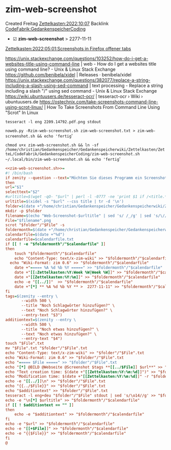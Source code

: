 # zim-web-screenshot
Created Freitag [Zettelkasten:2022:10:07]()
Backlink [CodeFabrik:GedankenspeicherCoding](../GedankenspeicherCoding.md)

* ☑ **zim-web-screenshot**  >  2277-11-11


[Zettelkasten:2022:05:01:Screenshots in Firefox offener tabs]()

<https://unix.stackexchange.com/questions/103252/how-do-i-get-a-websites-title-using-command-line> | web - How do I get a websites title using command line? - Unix & Linux Stack Exchange
<https://github.com/benibela/xidel> | Releases · benibela/xidel
<https://unix.stackexchange.com/questions/382077/replace-a-string-including-a-slash-using-sed-command> | text processing - Replace a string including a slash "/" using sed command - Unix & Linux Stack Exchange
<https://wiki.ubuntuusers.de/tesseract-ocr/> | tesseract-ocr › Wiki › ubuntuusers.de
<https://ostechnix.com/take-screenshots-command-line-using-scrot-linux/> | How To Take Screenshots From Command Line Using "Scrot" In Linux

``tesseract -l eng 2209.14792.pdf.png stdout``

  ``noweb.py -Rzim-web-screenshot.sh zim-web-screenshot.txt > zim-web-screenshot.sh && echo 'fertig``'


``chmod u+x zim-web-screenshot.sh && ln -sf /home/christian/Gedankenspeicher/Gedankenspeicherwiki/Zettelkasten/ZetteL/CodeFabrik/GedankenspeicherCoding/zim-web-screenshot.sh ~/.local/bin/zim-web-screenshot.sh && echo 'fertig``'

```ini
<<zim-web-screenshot.sh>>=
#! /bin/bash
if zenity --question --text="Möchten Sie dieses Programm ein Screenshot aufnehmen?"
then 
url="$1"
selecttext="$2"
#urltitle=$(wget -qO- "$url" | perl -l -0777 -ne 'print $1 if /<title.*?>\s*(.*?)\s*<\/title/si' | recode html..)
urltitle=$(xidel -s "$url" --css title | tr -d '\n')
folder=$(date +"/home/christian/Gedankenspeicher/Gedankenspeicherwiki/Zettelkasten/%Y/%m/%d")
mkdir -p $folder
filename=$(echo "Web-Screenshot-$urltitle" | sed 's/ /_/g' | sed 's/\//_/g' | sed 's/?/__/g' | sed 's/:/;/g'| sed -e "s/'/_/g" | sed 's/\"//g' | sed 's/\&/n/g' | sed -e "s/|//g" | sed 's/\[/(/g' | sed 's/\]/)/g')
File="$filename".png
scrot "$folder"/"$File" -s
foldermonth=$(date +"/home/christian/Gedankenspeicher/Gedankenspeicherwiki/Zettelkasten/%Y/%m")
calendarfile=$(date +"%d")
calendarfile=$calendarfile.txt
if [[ ! -e "$foldermonth"/"$calendarfile" ]] 
then
	touch "$foldermonth"/"$calendarfile"
	echo "Content-Type: text/x-zim-wiki" >> "$foldermonth"/"$calendarfile"
  echo "Wiki-Format: zim 0.6" >> "$foldermonth"/"$calendarfile"
	date +"===== %A %d %b %Y =====" >> "$foldermonth"/"$calendarfile"
	date +"[[:Zettelkasten:%Y:Week %W|Week %W]]" >> "$foldermonth"/"$calendarfile"
	date +"[[Zettelkasten:%Y:%m]]" >> "$foldermonth"/"$calendarfile"
	echo -e "[[../]]"  >> "$foldermonth"/"$calendarfile"
	date +"[*] ** %A %d %b %Y ** >  2277-11-11" >> "$foldermonth"/"$calendarfile"
fi
tags=$(zenity --entry \
       --width 500 \
       --title "Noch Schlagwörter hinzufügen?" \
       --text "Noch Schlagwörter hinzufügen?" \
       --entry-text "$3")
additiontext=$(zenity --entry \
       --width 500 \
       --title "Noch etwas hinzufügen?" \
       --text "Noch etwas hinzufügen?" \
       --entry-text "$4")
touch "$File".txt
mv "$File".txt "$folder"/"$File".txt
echo "Content-Type: text/x-zim-wiki" >> "$folder"/"$File".txt
echo "Wiki-Format: zim 0.6" >> "$folder"/"$File".txt
echo "===== $File =====" >> "$folder"/"$File".txt
echo "[*] @BILD @Webseite @Screenshot $tags **[[../$File]] $url**" >> "$folder"/"$File".txt
echo "Text creation time: $(date +"[[Zettelkasten:%Y:%m:%d]]")" >> "$folder"/"$File".txt
echo "Modification time: $(date +"[[Zettelkasten:%Y:%m:%d]]" -r "$folder"/"$File")" >> "$folder"/"$File".txt
echo -e "[[../]]\n" >> "$folder"/"$File".txt
echo "{{../$File}}" >> "$folder"/"$File".txt
echo "$additiontext" >> "$folder"/"$File".txt
tesseract -l eng+deu "$folder"/"$File" stdout | sed 's/\o14//g' >> "$folder"/"$File".txt
echo -e "\n[*] $urltitle" >> "$foldermonth"/"$calendarfile"
if [[ ! $additiontext == "" ]]
then
	echo -e "$additiontext" >> "$foldermonth"/"$calendarfile"
fi
echo -e "$url" >> "$foldermonth"/"$calendarfile"
echo -e "[[+$File]]" >> "$foldermonth"/"$calendarfile"
echo -e "{{$File}}" >> "$foldermonth"/"$calendarfile"
fi
@
```

